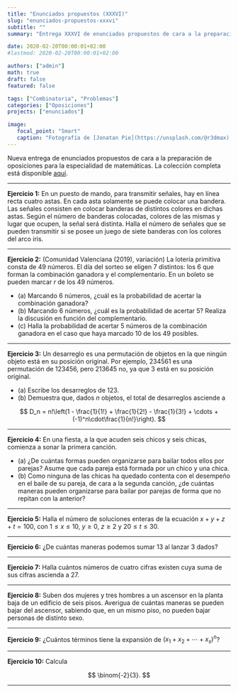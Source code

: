 ```yaml
---
title: "Enunciados propuestos (XXXVI)"
slug: "enunciados-propuestos-xxxvi"
subtitle: ""
summary: "Entrega XXXVI de enunciados propuestos de cara a la preparación de oposiciones en la especialidad de matemáticas."

date: 2020-02-20T00:00:01+02:00
#lastmod: 2020-02-20T00:00:01+02:00

authors: ["admin"]
math: true
draft: false
featured: false

tags: ["Combinatoria", "Problemas"]
categories: ["Oposiciones"]
projects: ["enunciados"]

image:
   focal_point: "Smart"
   caption: "Fotografía de [Jonatan Pie](https://unsplash.com/@r3dmax), disponible en [Unsplash](https://unsplash.com/photos/sQVXYkOVc18)."
---
```


Nueva entrega de enunciados propuestos de cara a la preparación de oposiciones para la especialidad de matemáticas. La colección completa está disponible [aquí](/courses/enunciados/).

---

**Ejercicio 1:** En un puesto de mando, para transmitir señales, hay en línea recta cuatro astas. En cada asta solamente se puede colocar una bandera. Las señales consisten en colocar banderas de distintos colores en dichas astas. Según el número de banderas colocadas, colores de las mismas y lugar que ocupen, la señal será distinta. Halla el número de señales que se pueden transmitir si se posee un juego de siete banderas con los colores del arco iris.

---

**Ejercicio 2:** (Comunidad Valenciana (2019), variación) La lotería primitiva consta de $49$ números. El día del sorteo se eligen $7$ distintos: los $6$ que forman la combinación ganadora y el complementario. En un boleto se pueden marcar $r$ de los $49$ números.

- (a) Marcando $6$ números, ¿cuál es la probabilidad de acertar la combinación ganadora?
- (b) Marcando $6$ números, ¿cuál es la probabilidad de acertar $5$? Realiza la discusión en función del complementario.
- (c) Halla la probabilidad de acertar $5$ números de la combinación ganadora en el caso que haya marcado $10$ de los $49$ posibles.

---

**Ejercicio 3:** Un desarreglo es una permutación de objetos en la que ningún objeto está en su posición original. Por ejemplo, $234561$ es una permutación de $123456$, pero $213645$ no, ya que $3$ está en su posición original.

- (a) Escribe los desarreglos de $123$.
- (b) Demuestra que, dados $n$ objetos, el total de desarreglos asciende a 

$$
D_n = n!\left(1 - \frac{1}{1!} + \frac{1}{2!} - \frac{1}{3!} + \cdots + (-1)^n\cdot\frac{1}{n!}\right).
$$

---

**Ejercicio 4:** En una fiesta, a la que acuden seis chicos y seis chicas, comienza a sonar la primera canción.

- (a) ¿De cuántas formas pueden organizarse para bailar todos ellos por parejas? Asume que cada pareja está formada por un chico y una chica.
- (b) Como ninguna de las chicas ha quedado contenta con el desempeño en el baile de su pareja, de cara a la segunda canción, ¿de cuántas maneras pueden organizarse para bailar por parejas de forma que no repitan con la anterior?

---

**Ejercicio 5:** Halla el número de soluciones enteras de la ecuación $x+y+z+t=100$, con $1\leq x\leq 10$, $y\geq 0$, $z\geq 2$ y $20\leq t\leq 30$.

---

**Ejercicio 6:** ¿De cuántas maneras podemos sumar $13$ al lanzar $3$ dados?

---

**Ejercicio 7:** Halla cuántos números de cuatro cifras existen cuya suma de sus cifras ascienda a $27$.

---

**Ejercicio 8:** Suben dos mujeres y tres hombres a un ascensor en la planta baja de un edificio de seis pisos. Averigua de cuántas maneras se pueden bajar del ascensor, sabiendo que, en un mismo piso, no pueden bajar personas de distinto sexo.

---

**Ejercicio 9:** ¿Cuántos términos tiene la expansión de $(x_1+x_2+\cdots+x_s)^n$?

---

**Ejercicio 10:** Calcula 

$$
\binom{-2}{3}.
$$

---
